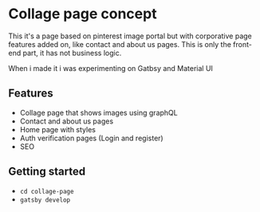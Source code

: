 # Collage page concept

This it's a page based on pinterest image portal but with
corporative page features added on, like contact and about us pages.
This is only the front-end part, it has not business logic.

When i made it i was experimenting on Gatbsy and Material UI

## Features

* Collage page that shows images using graphQL
* Contact and about us pages
* Home page with styles
* Auth verification pages (Login and register)
* SEO

## Getting started

* `cd collage-page`
* `gatsby develop` 
